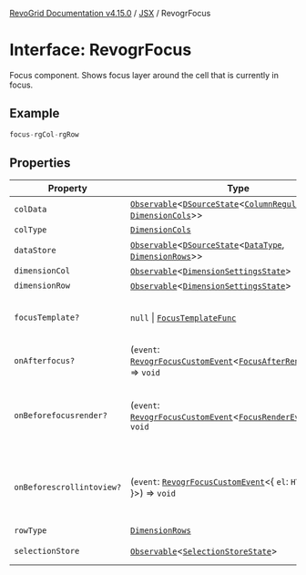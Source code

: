 [RevoGrid Documentation v4.15.0](README.md) / [JSX](Namespace.JSX.md) / RevogrFocus

# Interface: RevogrFocus

Focus component. Shows focus layer around the cell that is currently in focus.

## Example

```ts
focus-rgCol-rgRow
```

## Properties

| Property | Type | Description | Defined in |
| ------ | ------ | ------ | ------ |
| `colData` | [`Observable`](TypeAlias.Observable.md)\<[`DSourceState`](TypeAlias.DSourceState.md)\<[`ColumnRegular`](Interface.ColumnRegular.md), [`DimensionCols`](TypeAlias.DimensionCols.md)\>\> | Column source | [src/components.d.ts:1867](https://github.com/revolist/revogrid/blob/f57e3b1afae49404a5b6670c54899cb5770f47c4/src/components.d.ts#L1867) |
| `colType` | [`DimensionCols`](TypeAlias.DimensionCols.md) | Column type | [src/components.d.ts:1871](https://github.com/revolist/revogrid/blob/f57e3b1afae49404a5b6670c54899cb5770f47c4/src/components.d.ts#L1871) |
| `dataStore` | [`Observable`](TypeAlias.Observable.md)\<[`DSourceState`](TypeAlias.DSourceState.md)\<[`DataType`](TypeAlias.DataType.md), [`DimensionRows`](TypeAlias.DimensionRows.md)\>\> | Data rows source | [src/components.d.ts:1875](https://github.com/revolist/revogrid/blob/f57e3b1afae49404a5b6670c54899cb5770f47c4/src/components.d.ts#L1875) |
| `dimensionCol` | [`Observable`](TypeAlias.Observable.md)\<[`DimensionSettingsState`](Interface.DimensionSettingsState.md)\> | Dimension settings X | [src/components.d.ts:1879](https://github.com/revolist/revogrid/blob/f57e3b1afae49404a5b6670c54899cb5770f47c4/src/components.d.ts#L1879) |
| `dimensionRow` | [`Observable`](TypeAlias.Observable.md)\<[`DimensionSettingsState`](Interface.DimensionSettingsState.md)\> | Dimension settings Y | [src/components.d.ts:1883](https://github.com/revolist/revogrid/blob/f57e3b1afae49404a5b6670c54899cb5770f47c4/src/components.d.ts#L1883) |
| `focusTemplate?` | `null` \| [`FocusTemplateFunc`](TypeAlias.FocusTemplateFunc.md) | Focus template custom function. Can be used to render custom focus layer. | [src/components.d.ts:1887](https://github.com/revolist/revogrid/blob/f57e3b1afae49404a5b6670c54899cb5770f47c4/src/components.d.ts#L1887) |
| `onAfterfocus?` | (`event`: [`RevogrFocusCustomEvent`](Interface.RevogrFocusCustomEvent.md)\<[`FocusAfterRenderEvent`](Interface.FocusAfterRenderEvent.md)\>) => `void` | Used to setup properties after focus was rendered | [src/components.d.ts:1891](https://github.com/revolist/revogrid/blob/f57e3b1afae49404a5b6670c54899cb5770f47c4/src/components.d.ts#L1891) |
| `onBeforefocusrender?` | (`event`: [`RevogrFocusCustomEvent`](Interface.RevogrFocusCustomEvent.md)\<[`FocusRenderEvent`](Interface.FocusRenderEvent.md)\>) => `void` | Before focus render event. Can be prevented by event.preventDefault(). If preventDefault used slot will be rendered. | [src/components.d.ts:1895](https://github.com/revolist/revogrid/blob/f57e3b1afae49404a5b6670c54899cb5770f47c4/src/components.d.ts#L1895) |
| `onBeforescrollintoview?` | (`event`: [`RevogrFocusCustomEvent`](Interface.RevogrFocusCustomEvent.md)\<\{ `el`: `HTMLElement`; \}\>) => `void` | Before focus changed verify if it's in view and scroll viewport into this view Can be prevented by event.preventDefault() | [src/components.d.ts:1899](https://github.com/revolist/revogrid/blob/f57e3b1afae49404a5b6670c54899cb5770f47c4/src/components.d.ts#L1899) |
| `rowType` | [`DimensionRows`](TypeAlias.DimensionRows.md) | Row type | [src/components.d.ts:1903](https://github.com/revolist/revogrid/blob/f57e3b1afae49404a5b6670c54899cb5770f47c4/src/components.d.ts#L1903) |
| `selectionStore` | [`Observable`](TypeAlias.Observable.md)\<[`SelectionStoreState`](TypeAlias.SelectionStoreState.md)\> | Selection, range, focus for selection | [src/components.d.ts:1907](https://github.com/revolist/revogrid/blob/f57e3b1afae49404a5b6670c54899cb5770f47c4/src/components.d.ts#L1907) |
